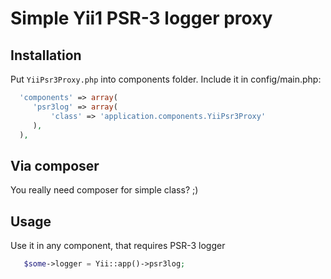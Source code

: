 Simple Yii1 PSR-3 logger proxy
==============================

Installation
------------

Put `YiiPsr3Proxy.php` into components folder.
Include it in config/main.php:
```php
  'components' => array(
     'psr3log' => array(
         'class' => 'application.components.YiiPsr3Proxy'
     ),
  ),

```

Via composer
------------
You really need composer for simple class? ;)

Usage
-----

Use it in any component, that requires PSR-3 logger
```php
   $some->logger = Yii::app()->psr3log;
```